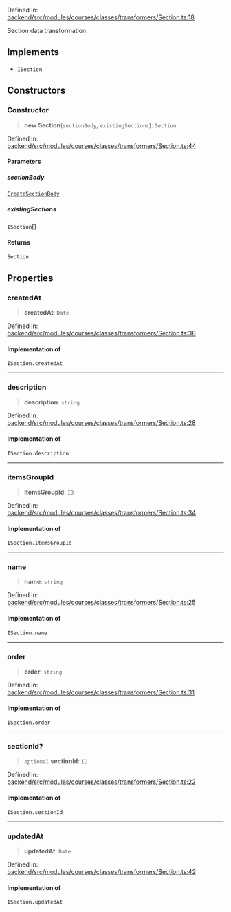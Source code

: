 Defined in: [backend/src/modules/courses/classes/transformers/Section.ts:18](https://github.com/saaranshgarg1/vibe/blob/92f3eed6f8b269ad4e4d39a2fa93008a887aa76f/backend/src/modules/courses/classes/transformers/Section.ts#L18)

Section data transformation.

## Implements

- `ISection`

## Constructors

### Constructor

> **new Section**(`sectionBody`, `existingSections`): `Section`

Defined in: [backend/src/modules/courses/classes/transformers/Section.ts:44](https://github.com/saaranshgarg1/vibe/blob/92f3eed6f8b269ad4e4d39a2fa93008a887aa76f/backend/src/modules/courses/classes/transformers/Section.ts#L44)

#### Parameters

##### sectionBody

[`CreateSectionBody`](../../Other/courses.CreateSectionBody.md)

##### existingSections

`ISection`[]

#### Returns

`Section`

## Properties

### createdAt

> **createdAt**: `Date`

Defined in: [backend/src/modules/courses/classes/transformers/Section.ts:38](https://github.com/saaranshgarg1/vibe/blob/92f3eed6f8b269ad4e4d39a2fa93008a887aa76f/backend/src/modules/courses/classes/transformers/Section.ts#L38)

#### Implementation of

`ISection.createdAt`

***

### description

> **description**: `string`

Defined in: [backend/src/modules/courses/classes/transformers/Section.ts:28](https://github.com/saaranshgarg1/vibe/blob/92f3eed6f8b269ad4e4d39a2fa93008a887aa76f/backend/src/modules/courses/classes/transformers/Section.ts#L28)

#### Implementation of

`ISection.description`

***

### itemsGroupId

> **itemsGroupId**: `ID`

Defined in: [backend/src/modules/courses/classes/transformers/Section.ts:34](https://github.com/saaranshgarg1/vibe/blob/92f3eed6f8b269ad4e4d39a2fa93008a887aa76f/backend/src/modules/courses/classes/transformers/Section.ts#L34)

#### Implementation of

`ISection.itemsGroupId`

***

### name

> **name**: `string`

Defined in: [backend/src/modules/courses/classes/transformers/Section.ts:25](https://github.com/saaranshgarg1/vibe/blob/92f3eed6f8b269ad4e4d39a2fa93008a887aa76f/backend/src/modules/courses/classes/transformers/Section.ts#L25)

#### Implementation of

`ISection.name`

***

### order

> **order**: `string`

Defined in: [backend/src/modules/courses/classes/transformers/Section.ts:31](https://github.com/saaranshgarg1/vibe/blob/92f3eed6f8b269ad4e4d39a2fa93008a887aa76f/backend/src/modules/courses/classes/transformers/Section.ts#L31)

#### Implementation of

`ISection.order`

***

### sectionId?

> `optional` **sectionId**: `ID`

Defined in: [backend/src/modules/courses/classes/transformers/Section.ts:22](https://github.com/saaranshgarg1/vibe/blob/92f3eed6f8b269ad4e4d39a2fa93008a887aa76f/backend/src/modules/courses/classes/transformers/Section.ts#L22)

#### Implementation of

`ISection.sectionId`

***

### updatedAt

> **updatedAt**: `Date`

Defined in: [backend/src/modules/courses/classes/transformers/Section.ts:42](https://github.com/saaranshgarg1/vibe/blob/92f3eed6f8b269ad4e4d39a2fa93008a887aa76f/backend/src/modules/courses/classes/transformers/Section.ts#L42)

#### Implementation of

`ISection.updatedAt`
